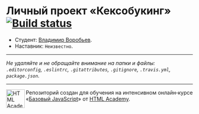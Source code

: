 # Личный проект «Кексобукинг» [![Build status][travis-image]][travis-url]

* Студент: [Владимир Воробьев](https://up.htmlacademy.ru/javascript/11/user/428313).
* Наставник: `Неизвестно`.

---

_Не удаляйте и не обращайте внимание на папки и файлы:_<br>
_`.editorconfig`, `.eslintrc`, `.gitattributes`, `.gitignore`, `.travis.yml`, `package.json`._

---

<a href="https://htmlacademy.ru/intensive/javascript"><img align="left" width="50" height="50" title="HTML Academy" src="https://up.htmlacademy.ru/static/img/intensive/javascript/logo-for-github.svg"></a>

Репозиторий создан для обучения на интенсивном онлайн‑курсе «[Базовый JavaScript](https://htmlacademy.ru/intensive/javascript)» от [HTML Academy](https://htmlacademy.ru).

[travis-image]: https://travis-ci.org/htmlacademy-javascript/428313-keksobooking.svg?branch=master
[travis-url]: https://travis-ci.org/htmlacademy-javascript/428313-keksobooking
